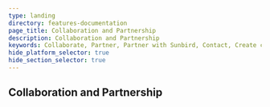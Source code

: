 ```yaml
---
type: landing
directory: features-documentation
page_title: Collaboration and Partnership
description: Collaboration and Partnership
keywords: Collaborate, Partner, Partner with Sunbird, Contact, Create content
hide_platform_selector: true
hide_section_selector: true
---
```

## Collaboration and Partnership
